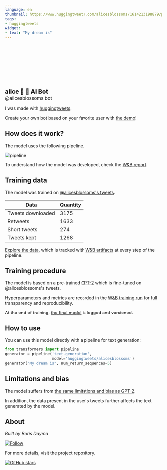 ```yaml
---
language: en
thumbnail: https://www.huggingtweets.com/alicesblossoms/1614213198879/predictions.png
tags:
- huggingtweets
widget:
- text: "My dream is"
---
```


<div>
<div style="width: 132px; height:132px; border-radius: 50%; background-size: cover; background-image: url('https://pbs.twimg.com/profile_images/1354527838070779905/9ju2ltnm_400x400.jpg')">
</div>
<div style="margin-top: 8px; font-size: 19px; font-weight: 800">alice 🌸 🤖 AI Bot </div>
<div style="font-size: 15px">@alicesblossoms bot</div>
</div>

I was made with [huggingtweets](https://github.com/borisdayma/huggingtweets).

Create your own bot based on your favorite user with [the demo](https://colab.research.google.com/github/borisdayma/huggingtweets/blob/master/huggingtweets-demo.ipynb)!

## How does it work?

The model uses the following pipeline.

![pipeline](https://github.com/borisdayma/huggingtweets/blob/master/img/pipeline.png?raw=true)

To understand how the model was developed, check the [W&B report](https://app.wandb.ai/wandb/huggingtweets/reports/HuggingTweets-Train-a-model-to-generate-tweets--VmlldzoxMTY5MjI).

## Training data

The model was trained on [@alicesblossoms's tweets](https://twitter.com/alicesblossoms).

| Data | Quantity |
| --- | --- |
| Tweets downloaded | 3175 |
| Retweets | 1633 |
| Short tweets | 274 |
| Tweets kept | 1268 |

[Explore the data](https://wandb.ai/wandb/huggingtweets/runs/2nufi296/artifacts), which is tracked with [W&B artifacts](https://docs.wandb.com/artifacts) at every step of the pipeline.

## Training procedure

The model is based on a pre-trained [GPT-2](https://huggingface.co/gpt2) which is fine-tuned on @alicesblossoms's tweets.

Hyperparameters and metrics are recorded in the [W&B training run](https://wandb.ai/wandb/huggingtweets/runs/3bwg8ycs) for full transparency and reproducibility.

At the end of training, [the final model](https://wandb.ai/wandb/huggingtweets/runs/3bwg8ycs/artifacts) is logged and versioned.

## How to use

You can use this model directly with a pipeline for text generation:

```python
from transformers import pipeline
generator = pipeline('text-generation',
                     model='huggingtweets/alicesblossoms')
generator("My dream is", num_return_sequences=5)
```

## Limitations and bias

The model suffers from [the same limitations and bias as GPT-2](https://huggingface.co/gpt2#limitations-and-bias).

In addition, the data present in the user's tweets further affects the text generated by the model.

## About

*Built by Boris Dayma*

[![Follow](https://img.shields.io/twitter/follow/borisdayma?style=social)](https://twitter.com/intent/follow?screen_name=borisdayma)

For more details, visit the project repository.

[![GitHub stars](https://img.shields.io/github/stars/borisdayma/huggingtweets?style=social)](https://github.com/borisdayma/huggingtweets)
